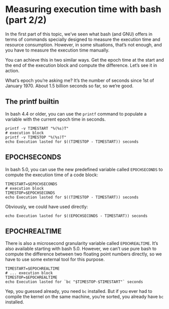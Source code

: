 # Measuring execution time with bash (part 2/2)

In the first part of this topic, we’ve seen what bash (and GNU) offers in terms of commands specially designed to measure the execution time and resource consumption. However, in some situations, that’s not enough, and you have to measure the execution time manually.

You can achieve this in two similar ways. Get the epoch time at the start and the end of the execution block and compute the difference. Let’s see it in action.

What’s epoch you’re asking me? It’s the number of seconds since 1st of January 1970. About 1.5 billion seconds so far, so we’re good.

## The printf builtin

In bash 4.4 or older, you can use the `printf` command to populate a variable with the current epoch time in seconds.
```
printf -v TIMESTART "%(%s)T"
# execution block
printf -v TIMESTOP "%(%s)T"
echo Execution lasted for $((TIMESTOP - TIMESTART)) seconds
```

## EPOCHSECONDS

In bash 5.0, you can use the new predefined variable called `EPOCHSECONDS` to compute the execution time of a code block:
```
TIMESTART=$EPOCHSECONDS
# execution block
TIMESTOP=$EPOCHSECONDS
echo Execution lasted for $((TIMESTOP - TIMESTART)) seconds
```
Obviously, we could have used directly:
```
echo Execution lasted for $((EPOCHSECONDS - TIMESTART)) seconds
```

## EPOCHREALTIME

There is also a microsecond granularity variable called `EPOCHREALTIME`. It’s also available starting with bash 5.0. However, we can’t use pure bash to compute the difference between two floating point numbers directly, so we have to use some external tool for this purpose.
```
TIMESTART=$EPOCHREALTIME
# ... execution block
TIMESTOP=$EPOCHREALTIME
echo Execution lasted for `bc "$TIMESTOP-$TIMESTART"` seconds
```
Yep, you guessed already, you need `bc` installed. But if you ever had to compile the kernel on the same machine, you’re sorted, you already have `bc` installed.
